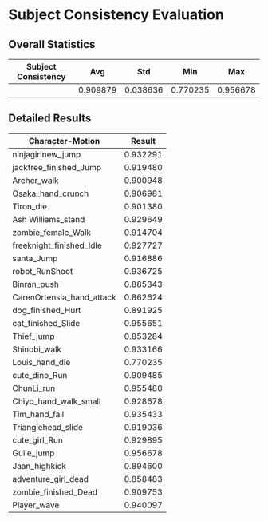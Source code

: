 # Subject Consistency Evaluation

## Overall Statistics

| Subject Consistency | Avg         | Std         | Min         | Max         |
|---------------------|-------------|-------------|-------------|-------------|
|                     | 0.909879    | 0.038636    | 0.770235    | 0.956678    |

## Detailed Results

| Character-Motion                 | Result        |
|----------------------------------|---------------|
| ninjagirlnew_jump                | 0.932291    |
| jackfree_finished_Jump           | 0.919480    |
| Archer_walk                      | 0.900948    |
| Osaka_hand_crunch                | 0.906981    |
| Tiron_die                        | 0.901380    |
| Ash Williams_stand               | 0.929649    |
| zombie_female_Walk               | 0.914704    |
| freeknight_finished_Idle         | 0.927727    |
| santa_Jump                       | 0.916886    |
| robot_RunShoot                   | 0.936725    |
| Binran_push                      | 0.885343    |
| CarenOrtensia_hand_attack        | 0.862624    |
| dog_finished_Hurt                | 0.891925    |
| cat_finished_Slide               | 0.955651    |
| Thief_jump                       | 0.853284    |
| Shinobi_walk                     | 0.933166    |
| Louis_hand_die                   | 0.770235    |
| cute_dino_Run                    | 0.909485    |
| ChunLi_run                       | 0.955480    |
| Chiyo_hand_walk_small            | 0.928678    |
| Tim_hand_fall                    | 0.935433    |
| Trianglehead_slide               | 0.919036    |
| cute_girl_Run                    | 0.929895    |
| Guile_jump                       | 0.956678    |
| Jaan_highkick                    | 0.894600    |
| adventure_girl_dead              | 0.858483    |
| zombie_finished_Dead             | 0.909753    |
| Player_wave                      | 0.940097    |
